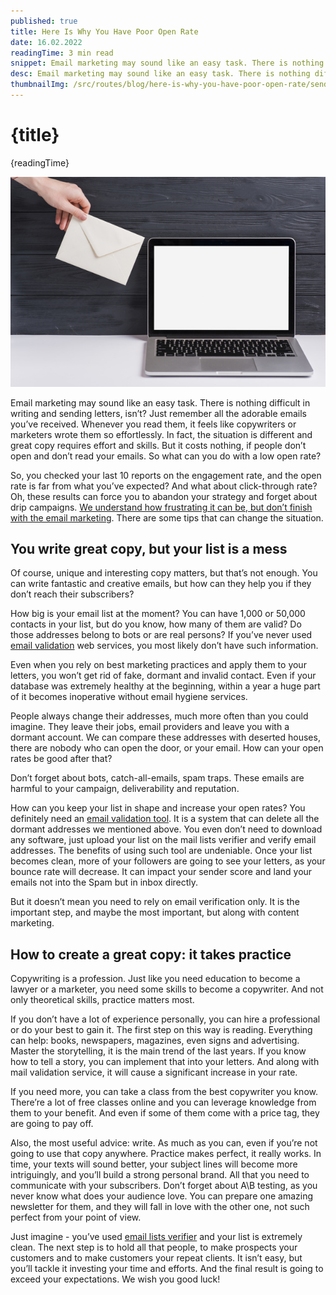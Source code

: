 ```yaml
---
published: true
title: Here Is Why You Have Poor Open Rate
date: 16.02.2022
readingTime: 3 min read
snippet: Email marketing may sound like an easy task. There is nothing difficult in writing and sending letters, isn’t? Just remember all the adorable emails you’ve received. Whenever you read them, it feels like copywriters or marketers wrote them so effortlessly. In fact, the situation is different and great copy requires effort and skills. But it costs nothing, if people don’t open and don’t read your emails. So what can you do with a low open rate?
desc: Email marketing may sound like an easy task. There is nothing difficult in writing and sending letters, isn’t? Just remember all the adorable emails you’ve received. Whenever you read them, it feels like copywriters or marketers wrote them so effortlessly. In fact, the situation is different and great copy requires effort and skills. But it costs nothing, if people don’t open and don’t read your emails. So what can you do with a low open rate?
thumbnailImg: /src/routes/blog/here-is-why-you-have-poor-open-rate/sending-emails.png?format=jpg&width=1200&height=630
---
```


# {title}

{readingTime}

![sendong-emails](./sending-emails.png?format=webp;jpg;avif&srcset)

Email marketing may sound like an easy task. There is nothing difficult in writing and sending letters, isn’t? Just remember all the adorable emails you’ve received. Whenever you read them, it feels like copywriters or marketers wrote them so effortlessly. In fact, the situation is different and great copy requires effort and skills. But it costs nothing, if people don’t open and don’t read your emails. So what can you do with a low open rate?

So, you checked your last 10 reports on the engagement rate, and the open rate is far from what you’ve expected? And what about click-through rate? Oh, these results can force you to abandon your strategy and forget about drip campaigns. [We understand how frustrating it can be, but don’t finish with the email marketing](/blog/great-ideas-for-your-email-marketing-strategy). There are some tips that can change the situation.

## You write great copy, but your list is a mess

Of course, unique and interesting copy matters, but that’s not enough. You can write fantastic and creative emails, but how can they help you if they don’t reach their subscribers?

How big is your email list at the moment? You can have 1,000 or 50,000 contacts in your list, but do you know, how many of them are valid? Do those addresses belong to bots or are real persons? If you’ve never used [email validation](https://mailcheck.co/) web services, you most likely don’t have such information.

Even when you rely on best marketing practices and apply them to your letters, you won’t get rid of fake, dormant and invalid contact. Even if your database was extremely healthy at the beginning, within a year a huge part of it becomes inoperative without email hygiene services.

People always change their addresses, much more often than you could imagine. They leave their jobs, email providers and leave you with a dormant account. We can compare these addresses with deserted houses, there are nobody who can open the door, or your email. How can your open rates be good after that?

Don’t forget about bots, catch-all-emails, spam traps. These emails are harmful to your campaign, deliverability and reputation.

How can you keep your list in shape and increase your open rates? You definitely need an [email validation tool](https://mailcheck.co/). It is a system that can delete all the dormant addresses we mentioned above. You even don’t need to download any software, just upload your list on the mail lists verifier and verify email addresses. The benefits of using such tool are undeniable. Once your list becomes clean, more of your followers are going to see your letters, as your bounce rate will decrease. It can impact your sender score and land your emails not into the Spam but in inbox directly.

But it doesn’t mean you need to rely on email verification only. It is the important step, and maybe the most important, but along with content marketing.

## How to create a great copy: it takes practice

Copywriting is a profession. Just like you need education to become a lawyer or a marketer, you need some skills to become a copywriter. And not only theoretical skills, practice matters most.

If you don’t have a lot of experience personally, you can hire a professional or do your best to gain it. The first step on this way is reading. Everything can help: books, newspapers, magazines, even signs and advertising. Master the storytelling, it is the main trend of the last years. If you know how to tell a story, you can implement that into your letters. And along with mail validation service, it will cause a significant increase in your rate.

If you need more, you can take a class from the best copywriter you know. There’re a lot of free classes online and you can leverage knowledge from them to your benefit. And even if some of them come with a price tag, they are going to pay off.

Also, the most useful advice: write. As much as you can, even if you’re not going to use that copy anywhere. Practice makes perfect, it really works. In time, your texts will sound better, your subject lines will become more intriguingly, and you’ll build a strong personal brand. All that you need to communicate with your subscribers. Don’t forget about A\B testing, as you never know what does your audience love. You can prepare one amazing newsletter for them, and they will fall in love with the other one, not such perfect from your point of view.

Just imagine - you’ve used [email lists verifier](https://mailcheck.co/) and your list is extremely clean. The next step is to hold all that people, to make prospects your customers and to make customers your repeat clients. It isn’t easy, but you’ll tackle it investing your time and efforts. And the final result is going to exceed your expectations. We wish you good luck!
